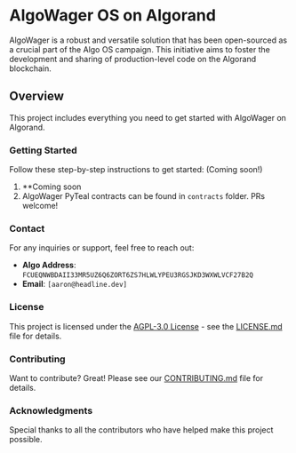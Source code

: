 # AlgoWager OS on Algorand

AlgoWager is a robust and versatile solution that has been open-sourced as a crucial part of the Algo OS campaign. This initiative aims to foster the development and sharing of production-level code on the Algorand blockchain.

## Overview

This project includes everything you need to get started with AlgoWager on Algorand.

### Getting Started

Follow these step-by-step instructions to get started:
(Coming soon!)

1. **Coming soon
2. AlgoWager PyTeal contracts can be found in `contracts` folder. PRs welcome!

### Contact

For any inquiries or support, feel free to reach out:

- **Algo Address**: `FCUEQNWBDAII33MR5UZ6Q6ZORT6ZS7HLWLYPEU3RGSJKD3WXWLVCF27B2Q`
- **Email**: `[aaron@headline.dev]`

### License

This project is licensed under the [AGPL-3.0 License](LICENSE) - see the [LICENSE.md](LICENSE.md) file for details.

### Contributing

Want to contribute? Great! Please see our [CONTRIBUTING.md](CONTRIBUTING.md) file for details.

### Acknowledgments

Special thanks to all the contributors who have helped make this project possible.